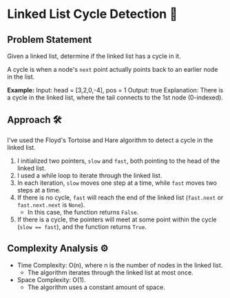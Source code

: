 # Linked List Cycle Detection 🔄

## Problem Statement

Given a linked list, determine if the linked list has a cycle in it.

A cycle is when a node's `next` point actually points back to an earlier node in the list.

**Example:**
Input: head = [3,2,0,-4], pos = 1
Output: true
Explanation: There is a cycle in the linked list, where the tail connects to the 1st node (0-indexed).

## Approach 🛠️

I've used the Floyd's Tortoise and Hare algorithm to detect a cycle in the linked list.

1. I initialized two pointers, `slow` and `fast`, both pointing to the head of the linked list.
2. I used a while loop to iterate through the linked list.
3. In each iteration, `slow` moves one step at a time, while `fast` moves two steps at a time.
4. If there is no cycle, `fast` will reach the end of the linked list (`fast.next` or `fast.next.next` is `None`).
   - In this case, the function returns `False`.
5. If there is a cycle, the pointers will meet at some point within the cycle (`slow == fast`), and the function returns `True`.

## Complexity Analysis ⚙️

- Time Complexity: O(n), where n is the number of nodes in the linked list.
  - The algorithm iterates through the linked list at most once.
- Space Complexity: O(1).
  - The algorithm uses a constant amount of space.
